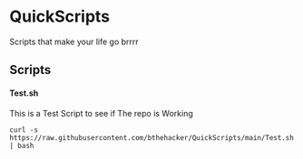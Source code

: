# QuickScripts
Scripts that make your life go brrrr

## Scripts
#### Test.sh
This is a Test Script to see if The repo is Working

``` shell
curl -s https://raw.githubusercontent.com/bthehacker/QuickScripts/main/Test.sh | bash
 ```
